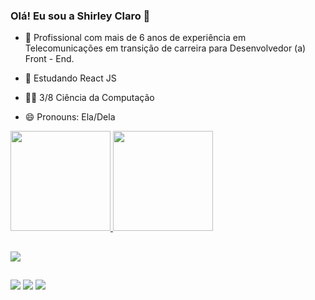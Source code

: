 ### Olá! Eu sou a Shirley Claro 🎀

- 🔭 Profissional com mais de 6 anos de experiência em Telecomunicações em transição de carreira para Desenvolvedor (a) Front - End.

- 🌱 Estudando React JS
- 👩‍🎓 3/8 Ciência da Computação
- 😄 Pronouns: Ela/Dela  

<div>
  <a href="https://github.com/shirleyclaro">
  <img height="160em" src="https://github-readme-stats.vercel.app/api?username=shirleyclaro&show_icons=true&theme=dracula&include_all_commits=true&count_private=true"/>
  <img height="160em" src="https://github-readme-stats.vercel.app/api/top-langs/?username=shirleyclaro&layout=compact&langs_count=16&theme=dracula"/>
</div>
  
##  
  
  <div align="left" >
  <a href="https://skillicons.dev">
    <img src="https://skillicons.dev/icons?i=html,css,bootstrap,git,js,react" />
  </a>
</div>
  
##
  
<div>
    <a href="https://www.linkedin.com/in/shirleyclaro/" target="_blank"><img src="https://img.shields.io/badge/-LinkedIn-%230077B5?style=for-the-badge&logo=linkedin&logoColor=white" target="_blank"></a> 
  <a href = "mailto:shirleylidianec@hotmail.com"><img src="https://img.shields.io/badge/Gmail-D14836?style=for-the-badge&logo=gmail&logoColor=white" target="_blank"></a>
   <a href="https://www.instagram.com/shirleycodes/" target="_blank"><img src="https://img.shields.io/badge/-Instagram-%23E4405F?style=for-the-badge&logo=instagram&logoColor=white" target="_blank"></a>
</div>
  
  

